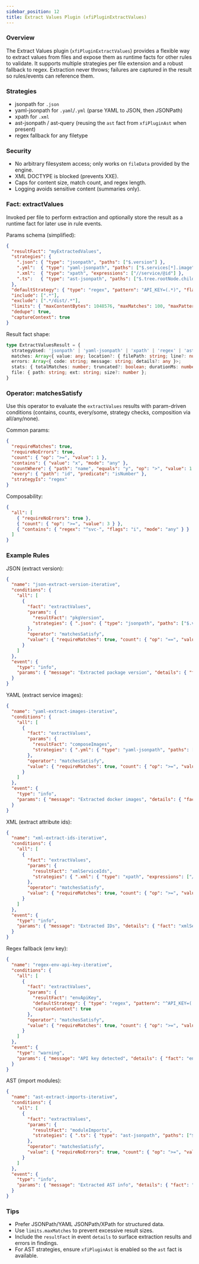 ```yaml
---
sidebar_position: 12
title: Extract Values Plugin (xfiPluginExtractValues)
---
```


### Overview

The Extract Values plugin (`xfiPluginExtractValues`) provides a flexible way to extract values from files and expose them as runtime facts for other rules to validate. It supports multiple strategies per file extension and a robust fallback to regex. Extraction never throws; failures are captured in the result so rules/events can reference them.

### Strategies

- jsonpath for `.json`
- yaml-jsonpath for `.yaml`/`.yml` (parse YAML to JSON, then JSONPath)
- xpath for `.xml`
- ast-jsonpath / ast-query (reusing the `ast` fact from `xfiPluginAst` when present)
- regex fallback for any filetype

### Security

- No arbitrary filesystem access; only works on `fileData` provided by the engine.
- XML DOCTYPE is blocked (prevents XXE).
- Caps for content size, match count, and regex length.
- Logging avoids sensitive content (summaries only).

### Fact: extractValues

Invoked per file to perform extraction and optionally store the result as a runtime fact for later use in rule events.

Params schema (simplified):

```json
{
  "resultFact": "myExtractedValues",
  "strategies": {
    ".json": { "type": "jsonpath", "paths": ["$.version"] },
    ".yml":  { "type": "yaml-jsonpath", "paths": ["$.services[*].image"] },
    ".xml":  { "type": "xpath", "expressions": ["//service/@id"] },
    ".ts":   { "type": "ast-jsonpath", "paths": ["$.tree.rootNode.childCount"] }
  },
  "defaultStrategy": { "type": "regex", "pattern": "API_KEY=(.*)", "flags": "i" },
  "include": [".*"],
  "exclude": [".*/dist/.*"],
  "limits": { "maxContentBytes": 1048576, "maxMatches": 100, "maxPatternLength": 1024 },
  "dedupe": true,
  "captureContext": true
}
```

Result fact shape:

```ts
type ExtractValuesResult = {
  strategyUsed: 'jsonpath' | 'yaml-jsonpath' | 'xpath' | 'regex' | 'ast-jsonpath' | 'ast-query';
  matches: Array<{ value: any; location?: { filePath: string; line?: number; column?: number }; meta?: any }>;
  errors: Array<{ code: string; message: string; details?: any }>;
  stats: { totalMatches: number; truncated?: boolean; durationMs: number };
  file: { path: string; ext: string; size?: number };
}
```

### Operator: matchesSatisfy

Use this operator to evaluate the `extractValues` results with param-driven conditions (contains, counts, every/some, strategy checks, composition via all/any/none).

Common params:

```json
{
  "requireMatches": true,
  "requireNoErrors": true,
  "count": { "op": ">=", "value": 1 },
  "contains": { "value": "x", "mode": "any" },
  "countWhere": { "path": "name", "equals": "y", "op": ">", "value": 1 },
  "every": { "path": "id", "predicate": "isNumber" },
  "strategyIs": "regex"
}
```

Composability:

```json
{
  "all": [
    { "requireNoErrors": true },
    { "count": { "op": ">=", "value": 3 } },
    { "contains": { "regex": "^svc-", "flags": "i", "mode": "any" } }
  ]
}
```

### Example Rules

JSON (extract version):

```json
{
  "name": "json-extract-version-iterative",
  "conditions": {
    "all": [
      {
        "fact": "extractValues",
        "params": {
          "resultFact": "pkgVersion",
          "strategies": { ".json": { "type": "jsonpath", "paths": ["$.version"] } }
        },
        "operator": "matchesSatisfy",
        "value": { "requireMatches": true, "count": { "op": "==", "value": 1 }, "every": { "predicate": "isString" } }
      }
    ]
  },
  "event": {
    "type": "info",
    "params": { "message": "Extracted package version", "details": { "fact": "pkgVersion" } }
  }
}
```

YAML (extract service images):

```json
{
  "name": "yaml-extract-images-iterative",
  "conditions": {
    "all": [
      {
        "fact": "extractValues",
        "params": {
          "resultFact": "composeImages",
          "strategies": { ".yml": { "type": "yaml-jsonpath", "paths": ["$.services[*].image"] } }
        },
        "operator": "matchesSatisfy",
        "value": { "requireMatches": true, "count": { "op": ">=", "value": 1 } }
      }
    ]
  },
  "event": {
    "type": "info",
    "params": { "message": "Extracted docker images", "details": { "fact": "composeImages" } }
  }
}
```

XML (extract attribute ids):

```json
{
  "name": "xml-extract-ids-iterative",
  "conditions": {
    "all": [
      {
        "fact": "extractValues",
        "params": {
          "resultFact": "xmlServiceIds",
          "strategies": { ".xml": { "type": "xpath", "expressions": ["//service/@id"] } }
        },
        "operator": "matchesSatisfy",
        "value": { "requireMatches": true, "count": { "op": ">=", "value": 1 } }
      }
    ]
  },
  "event": {
    "type": "info",
    "params": { "message": "Extracted IDs", "details": { "fact": "xmlServiceIds" } }
  }
}
```

Regex fallback (env key):

```json
{
  "name": "regex-env-api-key-iterative",
  "conditions": {
    "all": [
      {
        "fact": "extractValues",
        "params": {
          "resultFact": "envApiKey",
          "defaultStrategy": { "type": "regex", "pattern": "^API_KEY=(.*)$", "flags": "im" },
          "captureContext": true
        },
        "operator": "matchesSatisfy",
        "value": { "requireMatches": true, "count": { "op": ">=", "value": 1 } }
      }
    ]
  },
  "event": {
    "type": "warning",
    "params": { "message": "API key detected", "details": { "fact": "envApiKey" } }
  }
}
```

AST (import modules):

```json
{
  "name": "ast-extract-imports-iterative",
  "conditions": {
    "all": [
      {
        "fact": "extractValues",
        "params": {
          "resultFact": "moduleImports",
          "strategies": { ".ts": { "type": "ast-jsonpath", "paths": ["$.tree.rootNode.type"] } }
        },
        "operator": "matchesSatisfy",
        "value": { "requireNoErrors": true, "count": { "op": ">=", "value": 1 } }
      }
    ]
  },
  "event": {
    "type": "info",
    "params": { "message": "Extracted AST info", "details": { "fact": "moduleImports" } }
  }
}
```

### Tips

- Prefer JSONPath/YAML JSONPath/XPath for structured data.
- Use `limits.maxMatches` to prevent excessive result sizes.
- Include the `resultFact` in event `details` to surface extraction results and errors in findings.
- For AST strategies, ensure `xfiPluginAst` is enabled so the `ast` fact is available.


